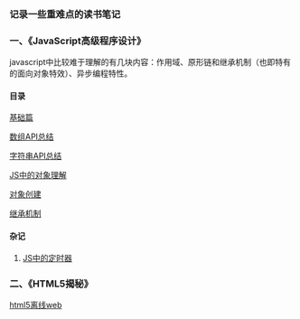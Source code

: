 ### **记录一些重难点的读书笔记**

### **一、《JavaScript高级程序设计》**
javascript中比较难于理解的有几块内容：作用域、原形链和继承机制（也即特有的面向对象特效）、异步编程特性。

#### **目录**
[基础篇](https://github.com/qcer/ReadingBooks/blob/master/JavaScript高级程序设计/基础篇.md)

[数组API总结](https://github.com/qcer/ReadingBooks/blob/master/JavaScript高级程序设计/array_api.md)

[字符串API总结](https://github.com/qcer/ReadingBooks/blob/master/JavaScript高级程序设计/string_api.md)

[JS中的对象理解](https://github.com/qcer/ReadingBooks/blob/master/JavaScript高级程序设计/理解对象.md)

[对象创建](https://github.com/qcer/ReadingBooks/blob/master/JavaScript高级程序设计/对象创建.md)

[继承机制](https://github.com/qcer/ReadingBooks/blob/master/JavaScript高级程序设计/继承机制.md)


#### **杂记**

1. [JS中的定时器]()


### **二、《HTML5揭秘》**
[html5离线web](https://github.com/qcer/ReadingBooks/blob/master/HTML5揭秘/离线web.md)
